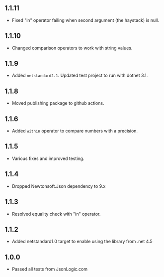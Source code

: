 ## 1.1.11
- Fixed "in" operator failing when second argument (the haystack) is null.

## 1.1.10
- Changed comparison operators to work with string values.

## 1.1.9
- Added `netstandard2.1`. Updated test project to run with dotnet 3.1.
## 1.1.8
- Moved publishing package to github actions.
## 1.1.6
- Added `within` operator to compare numbers with a precision.

## 1.1.5 
- Various fixes and improved testing.

## 1.1.4 
- Dropped Newtonsoft.Json dependency to 9.x

## 1.1.3 
- Resolved equality check with "in" operator.

## 1.1.2 
- Added netstandard1.0 target to enable using the library from .net 4.5

## 1.0.0 
- Passed all tests from JsonLogic.com
